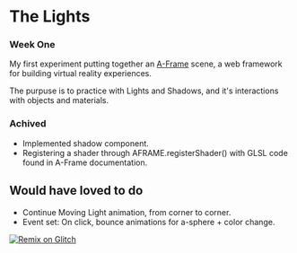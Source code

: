 # The Lights

### Week One

My first experiment putting together an [A-Frame](https://aframe.io) scene, a web framework for building virtual reality experiences.

The purpuse is to practice with Lights and Shadows, and it's interactions with objects and materials.

### Achived

- Implemented shadow component.
- Registering a shader through AFRAME.registerShader() with GLSL code found in A-Frame documentation.

## Would have loved to do

- Continue Moving Light animation, from corner to corner.
- Event set: On click, bounce animations for a-sphere + color change.

[![Remix on Glitch](https://cdn.glitch.com/2703baf2-b643-4da7-ab91-7ee2a2d00b5b%2Fremix-button.svg)](https://glitch.com/edit/#!/remix/the-lights)
